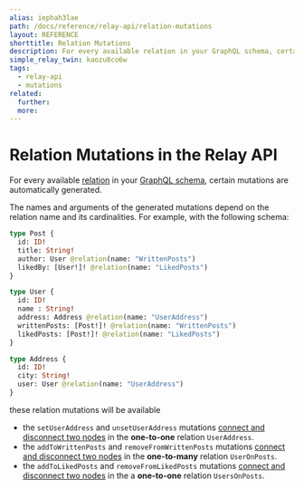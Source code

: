 ```yaml
---
alias: iephah3lae
path: /docs/reference/relay-api/relation-mutations
layout: REFERENCE
shorttitle: Relation Mutations
description: For every available relation in your GraphQL schema, certain mutations are automatically generated.
simple_relay_twin: kaozu8co6w
tags:
  - relay-api
  - mutations
related:
  further:
  more:
---
```


# Relation Mutations in the Relay API

For every available [relation](!alias-goh5uthoc1) in your [GraphQL schema](!alias-ahwoh2fohj), certain mutations are automatically generated.

The names and arguments of the generated mutations depend on the relation name and its cardinalities. For example, with the following schema:

```graphql
type Post {
  id: ID!
  title: String!
  author: User @relation(name: "WrittenPosts")
  likedBy: [User!]! @relation(name: "LikedPosts")
}

type User {
  id: ID!
  name : String!
  address: Address @relation(name: "UserAddress")
  writtenPosts: [Post!]! @relation(name: "WrittenPosts")
  likedPosts: [Post!]! @relation(name: "LikedPosts")
}

type Address {
  id: ID!
  city: String!
  user: User @relation(name: "UserAddress")
}
```

these relation mutations will be available

* the `setUserAddress` and `unsetUserAddress` mutations [connect and disconnect two nodes]() in the **one-to-one** relation `UserAddress`.
* the `addToWrittenPosts` and `removeFromWrittenPosts` mutations [connect and disconnect two nodes]() in the **one-to-many** relation `UserOnPosts`.
* the `addToLikedPosts` and `removeFromLikedPosts` mutations [connect and disconnect two nodes]() in the a **one-to-one** relation `UsersOnPosts`.
